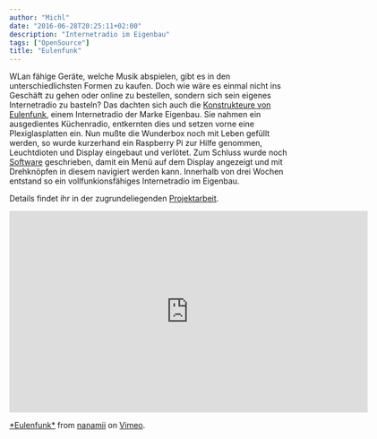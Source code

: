 ```yaml
---
author: "Michl"
date: "2016-06-28T20:25:11+02:00"
description: "Internetradio im Eigenbau"
tags: ["OpenSource"]
title: "Eulenfunk"
---
```

WLan fähige Geräte, welche Musik abspielen, gibt es in den unterschiedlichsten Formen zu kaufen.
Doch wie wäre es einmal nicht ins Geschäft zu gehen oder online zu bestellen, sondern sich sein
eigenes Internetradio zu basteln? Das dachten sich auch die [Konstrukteure von Eulenfunk](https://github.com/studentkittens/eulenfunk),
einem Internetradio der Marke Eigenbau. Sie nahmen ein ausgedientes Küchenradio, entkernten dies und setzen vorne eine Plexiglasplatten
ein. Nun mußte die Wunderbox noch mit Leben gefüllt werden, so wurde kurzerhand ein Raspberry Pi zur Hilfe genommen,
Leuchtdioten und Display eingebaut und verlötet. Zum Schluss wurde noch [Software](https://github.com/studentkittens/eulenfunk) geschrieben, damit ein Menü auf dem Display angezeigt und mit Drehknöpfen in diesem navigiert werden kann. Innerhalb von drei Wochen entstand
so ein vollfunkionsfähiges Internetradio im Eigenbau.

Details findet ihr in der zugrundeliegenden [Projektarbeit](https://ipfs.io/ipfs/QmTrZs74cwY6bAvex8oDkZa8cyMPM8dSGPFT6kH1DUQFth).

<iframe src="https://player.vimeo.com/video/171646691" width="640" height="360" frameborder="0" webkitallowfullscreen mozallowfullscreen allowfullscreen></iframe>
<p><a href="https://vimeo.com/171646691">*Eulenfunk*</a> from <a href="https://vimeo.com/user39434086">nanamii</a> on <a href="https://vimeo.com">Vimeo</a>.</p>


